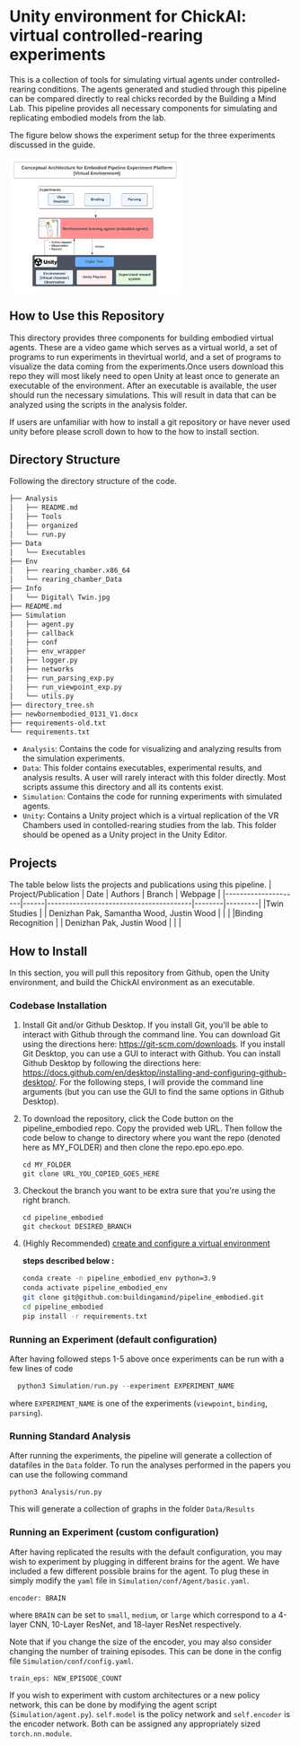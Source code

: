 # Unity environment for ChickAI: virtual controlled-rearing experiments
This is a collection of tools for simulating virtual agents under controlled-rearing conditions. The agents
generated and studied through this pipeline can be compared directly to real chicks recorded by the Building a Mind
Lab. This pipeline provides all necessary components for simulating and replicating embodied models from the lab.

 The figure below shows the experiment setup for the three experiments discussed in the guide.

<img src="Info/Digital Twin.jpg" style="zoom:30%;" align="center" />

## How to Use this Repository
This directory provides three components for building embodied virtual agents. These are a video game which serves as a virtual world, a set of programs to run experiments in thevirtual world, and a set of programs to visualize the data coming from the experiments.Once users download this repo they will most likely need to open Unity at least once to generate an executable of the environment. After an executable is available, the user should run the necessary simulations. This will result in data that can be analyzed using the scripts in the analysis folder.

If users are unfamiliar with how to install a git repository or have never used unity before please scroll down to how to the how to install section.

## Directory Structure

Following the directory structure of the code.

```tree
├── Analysis
│   ├── README.md
│   ├── Tools
│   ├── organized
│   └── run.py
├── Data
│   └── Executables
├── Env
│   ├── rearing_chamber.x86_64
│   └── rearing_chamber_Data
├── Info
│   └── Digital\ Twin.jpg
├── README.md
├── Simulation
│   ├── agent.py
│   ├── callback
│   ├── conf
│   ├── env_wrapper
│   ├── logger.py
│   ├── networks
│   ├── run_parsing_exp.py
│   ├── run_viewpoint_exp.py
│   └── utils.py
├── directory_tree.sh
├── newbornembodied_0131_V1.docx
├── requirements-old.txt
└── requirements.txt

```

* `Analysis`: Contains the code for visualizing and analyzing results from the
  simulation experiments.
* `Data`: This folder contains executables, experimental results, and analysis results.
  A user will rarely interact with this folder directly. Most scripts assume this directory and all its contents exist. 
* `Simulation`: Contains the code for running experiments with simulated agents.
* `Unity`: Contains a Unity project which is a virtual replication of the VR Chambers 
  used in contolled-rearing studies from the lab. This folder should be opened as a Unity
  project in the Unity Editor.

## Projects
The table below lists the projects and publications using this pipeline.
| Project/Publication | Date | Authors                                | Branch | Webpage |
|---------------------|------|----------------------------------------|--------|---------|
|Twin Studies           |      | Denizhan Pak, Samantha Wood, Justin Wood |        |         |
|Binding Recognition |      | Denizhan Pak, Justin Wood        |        |         |

## How to Install
In this section, you will pull this repository from Github, open the Unity environment, and build the ChickAI environment as an executable.

### Codebase Installation
1. Install Git and/or Github Desktop. If you install Git, you'll be able to interact with Github through the command line. You can download Git using the directions here: https://git-scm.com/downloads. If you install Git Desktop, you can use a GUI to interact with Github. You can install Github Desktop by following the directions here: https://docs.github.com/en/desktop/installing-and-configuring-github-desktop/. For the following steps, I will provide the command line arguments (but you can use the GUI to find the same options in Github Desktop).

2. To download the repository, click the Code button on the pipeline_embodied repo. Copy the provided web URL. Then follow the code below to change to directory where you want the repo (denoted here as MY_FOLDER) and then clone the repo.epo.epo.epo.

      ```
    cd MY_FOLDER
    git clone URL_YOU_COPIED_GOES_HERE
    ```
3. Checkout the branch you want to be extra sure that you're using the right branch.
    ```
    cd pipeline_embodied
    git checkout DESIRED_BRANCH
    ```

4. (Highly Recommended) [create and configure a virtual environment](https://uoa-eresearch.github.io/eresearch-cookbook/recipe/2014/11/20/conda/ "Link for how to set-up a virtual env")

    **steps described below :**

    ```bash
    conda create -n pipeline_embodied_env python=3.9
    conda activate pipeline_embodied_env
    git clone git@github.com:buildingamind/pipeline_embodied.git
    cd pipeline_embodied
    pip install -r requirements.txt
    
    ```

### Running an Experiment (default configuration)

After having followed steps 1-5 above once experiments can be run with a few lines of code

```python
  python3 Simulation/run.py --experiment EXPERIMENT_NAME
```

where `EXPERIMENT_NAME` is one of the experiments (`viewpoint`, `binding`, `parsing`). 

### Running Standard Analysis

After running the experiments, the pipeline will generate a collection of datafiles in the `Data` folder. To run the analyses performed in the papers you can use the following command

```
python3 Analysis/run.py
```

This will generate a collection of graphs in the folder `Data/Results`

### Running an Experiment (custom configuration)

After having replicated the results with the default configuration, you may wish to experiment by plugging in different brains for the agent. We have included a few different possible brains for the agent. To plug these in simply modify the `yaml` file in `Simulation/conf/Agent/basic.yaml`. 

```
encoder: BRAIN
```

where `BRAIN` can be set to `small`, `medium`, or `large` which correspond to a 4-layer CNN, 10-Layer ResNet, and 18-layer ResNet respectively.

Note that if you change the size of the encoder, you may also consider changing the number of training episodes. This can be done in the config file `Simulation/conf/config.yaml`.

```
train_eps: NEW_EPISODE_COUNT
```

If you wish to experiment with custom architectures or a new policy network, this can be done by modifying the agent script (`Simulation/agent.py`). `self.model` is the policy network and `self.encoder` is the encoder network. Both can be assigned any appropriately sized `torch.nn.module`.
